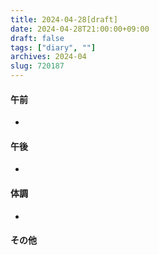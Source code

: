 ```yaml
---
title: 2024-04-28[draft]
date: 2024-04-28T21:00:00+09:00
draft: false
tags: ["diary", ""]
archives: 2024-04
slug: 720187
---
```

#### 午前
- 
#### 午後
- 
#### 体調
- 
#### その他